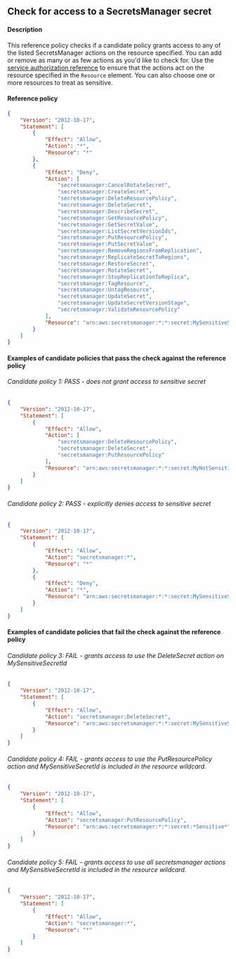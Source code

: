 ## Check for access to a SecretsManager secret

#### Description

This reference policy checks if a candidate policy grants access to any of the listed SecretsManager actions on the resource specified. You can add or remove as many or as few actions as you'd like to check for. Use the [service authorization reference](https://docs.aws.amazon.com/service-authorization/latest/reference/reference_policies_actions-resources-contextkeys.html) to ensure that the actions act on the resource specified in the ```Resource``` element.  You can also choose one or more resources to treat as sensitive.


#### Reference policy
```json
{
    "Version": "2012-10-17",
    "Statement": [
        {
            "Effect": "Allow",
            "Action": "*",
            "Resource": "*"
        },
        {
            "Effect": "Deny",
            "Action": [
                "secretsmanager:CancelRotateSecret",
                "secretsmanager:CreateSecret",
                "secretsmanager:DeleteResourcePolicy",
                "secretsmanager:DeleteSecret",
                "secretsmanager:DescribeSecret",
                "secretsmanager:GetResourcePolicy",
                "secretsmanager:GetSecretValue",
                "secretsmanager:ListSecretVersionIds",
                "secretsmanager:PutResourcePolicy",
                "secretsmanager:PutSecretValue",
                "secretsmanager:RemoveRegionsFromReplication",
                "secretsmanager:ReplicateSecretToRegions",
                "secretsmanager:RestoreSecret",
                "secretsmanager:RotateSecret",
                "secretsmanager:StopReplicationToReplica",
                "secretsmanager:TagResource",
                "secretsmanager:UntagResource",
                "secretsmanager:UpdateSecret",
                "secretsmanager:UpdateSecretVersionStage",
                "secretsmanager:ValidateResourcePolicy"
            ],
            "Resource": "arn:aws:secretsmanager:*:*:secret:MySensitiveSecretId"
        }
    ]
}
```

#### Examples of candidate policies that pass the check against the reference policy

###### Candidate policy 1: PASS - does not grant access to sensitive secret
```json
{
    "Version": "2012-10-17",
    "Statement": [
        {
            "Effect": "Allow",
            "Action": [
                "secretsmanager:DeleteResourcePolicy",
                "secretsmanager:DeleteSecret",
                "secretsmanager:PutResourcePolicy"
            ],
            "Resource": "arn:aws:secretsmanager:*:*:secret:MyNotSensitiveSecretId"
        }
    ]
}
```

###### Candidate policy 2: PASS - explicitly denies access to sensitive secret
```json
{
    "Version": "2012-10-17",
    "Statement": [
        {
            "Effect": "Allow",
            "Action": "secretsmanager:*",
            "Resource": "*"
        }, 
        {
            "Effect": "Deny",
            "Action": "*",
            "Resource": "arn:aws:secretsmanager:*:*:secret:MySensitiveSecretId"
        }
    ]
}
```

#### Examples of candidate policies that fail the check against the reference policy

###### Candidate policy 3: FAIL - grants access to use the DeleteSecret action on MySensitiveSecretId
```json
{
    "Version": "2012-10-17",
    "Statement": [
        {
            "Effect": "Allow",
            "Action": "secretsmanager:DeleteSecret",
            "Resource": "arn:aws:secretsmanager:*:*:secret:MySensitiveSecretId"
        }
    ]
}
```

###### Candidate policy 4: FAIL - grants access to use the PutResourcePolicy action and MySensitiveSecretId is included in the resource wildcard.
```json
{
    "Version": "2012-10-17",
    "Statement": [
        {
            "Effect": "Allow",
            "Action": "secretsmanager:PutResourcePolicy",
            "Resource": "arn:aws:secretsmanager:*:*:secret:*Sensitive*"
        }
    ]
}
```

###### Candidate policy 5: FAIL - grants access to use all secretsmanager actions and MySensitiveSecretId is included in the resource wildcard.
```json
{
    "Version": "2012-10-17",
    "Statement": [
        {
            "Effect": "Allow",
            "Action": "secretsmanager:*",
            "Resource": "*"
        }
    ]
}
```
